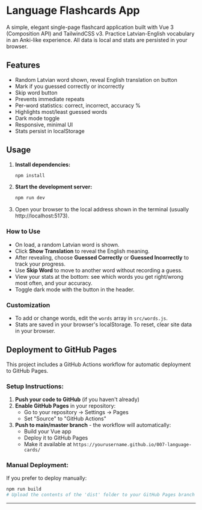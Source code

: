 # Language Flashcards App

A simple, elegant single-page flashcard application built with Vue 3 (Composition API) and TailwindCSS v3. Practice Latvian-English vocabulary in an Anki-like experience. All data is local and stats are persisted in your browser.

## Features

-   Random Latvian word shown, reveal English translation on button
-   Mark if you guessed correctly or incorrectly
-   Skip word button
-   Prevents immediate repeats
-   Per-word statistics: correct, incorrect, accuracy %
-   Highlights most/least guessed words
-   Dark mode toggle
-   Responsive, minimal UI
-   Stats persist in localStorage

## Usage

1. **Install dependencies:**
    ```sh
    npm install
    ```
2. **Start the development server:**
    ```sh
    npm run dev
    ```
3. Open your browser to the local address shown in the terminal (usually http://localhost:5173).

### How to Use

-   On load, a random Latvian word is shown.
-   Click **Show Translation** to reveal the English meaning.
-   After revealing, choose **Guessed Correctly** or **Guessed Incorrectly** to track your progress.
-   Use **Skip Word** to move to another word without recording a guess.
-   View your stats at the bottom: see which words you get right/wrong most often, and your accuracy.
-   Toggle dark mode with the button in the header.

### Customization

-   To add or change words, edit the `words` array in `src/words.js`.
-   Stats are saved in your browser's localStorage. To reset, clear site data in your browser.

## Deployment to GitHub Pages

This project includes a GitHub Actions workflow for automatic deployment to GitHub Pages.

### Setup Instructions:

1. **Push your code to GitHub** (if you haven't already)
2. **Enable GitHub Pages** in your repository:
    - Go to your repository → Settings → Pages
    - Set "Source" to "GitHub Actions"
3. **Push to main/master branch** - the workflow will automatically:
    - Build your Vue app
    - Deploy it to GitHub Pages
    - Make it available at `https://yourusername.github.io/007-language-cards/`

### Manual Deployment:

If you prefer to deploy manually:

```sh
npm run build
# Upload the contents of the 'dist' folder to your GitHub Pages branch
```

---
